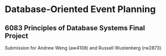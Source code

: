# Database-Oriented Event Planning
## 6083 Principles of Database Systems Final Project
Submission for Andrew Weng (aw4108) and Russell Wustenberg (rw2873)

